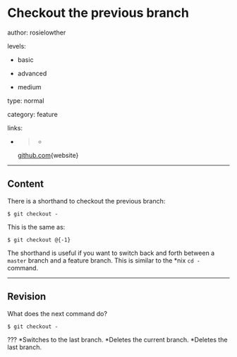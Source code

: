 # Checkout the previous branch
author: rosielowther

levels:

  - basic

  - advanced

  - medium

type: normal

category: feature

links:

  - >-
    [github.com](https://github.com/jbranchaud/til/blob/master/git/checkout-previous-branch.md){website}

---
## Content

There is a shorthand to checkout the previous branch:
```
$ git checkout -
```
This is the same as:
```
$ git checkout @{-1}
```
The shorthand is useful if you want to switch back and forth between a `master` branch and a feature branch.
This is similar to the *nix `cd -` command.

---
## Revision

What does the next command do?
```
$ git checkout -
```
???
*Switches to the last branch.
*Deletes the current branch.
*Deletes the last branch.